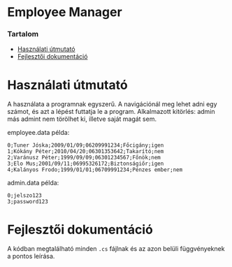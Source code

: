 # Employee Manager
### Tartalom
- [Használati útmutató](#használati-útmutató)
- [Fejlesztői dokumentáció](#fejlesztői-dokumentáció)
    
# Használati útmutató
A használata a programnak egyszerű. A navigációnál meg lehet adni egy számot, és azt a lépést
futtatja le a program. 
Alkalmazott kitörlés: admin más admint nem törölhet ki, illetve saját magát sem.

employee.data példa:
```
0;Tuner Jóska;2009/01/09;06209991234;Főcigány;igen
1;Kókány Péter;2010/04/20;06301353642;Takarító;nem
2;Varánusz Péter;1999/09/09;06301234567;Főnök;nem
3;Elo Mus;2001/09/11;06995326172;Biztonságiőr;igen
4;Kalányos Frodo;1999/01/01;06709991234;Pénzes ember;nem
```

admin.data példa:
```
0;jelszo123
3;password123
```


# Fejlesztői dokumentáció
A kódban megtalálható minden `.cs` fájlnak és az azon belüli függvényeknek a pontos leírása.

